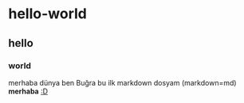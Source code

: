 # hello-world
## hello
### world
merhaba dünya
ben Buğra 
bu ilk markdown dosyam 
(markdown=md)
**merhaba**
[:D](https://www.google.com)
